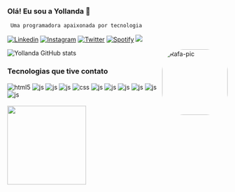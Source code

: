 ### Olá! Eu sou a Yollanda 👋




 
     
     Uma programadora apaixonada por tecnologia
     



[![Linkedin](https://img.shields.io/badge/LinkedIn-0077B5?style=for-the-badge&logo=linkedin&logoColor=white)](https://www.linkedin.com/in/yollanda-lima-19826316a/)
[![Instagram](https://img.shields.io/badge/Instagram-E4405F?style=for-the-badge&logo=instagram&logoColor=white)](https://www.instagram.com/yollandaa_lima/)
[![Twitter](https://img.shields.io/badge/Twitter-1DA1F2?style=for-the-badge&logo=twitter&logoColor=white)](https://twitter.com/LimaYollanda)
[![Spotify](https://img.shields.io/badge/Spotify-1ED760?&style=for-the-badge&logo=spotify&logoColor=white
)](https://open.spotify.com/user/31hn2y4ulpcnypxscltbtw4tmdza?si=0a98ade21c014755)
 <a href = "mailto:yollandalima123@gmail.com"><img src="https://img.shields.io/badge/-Gmail-%23333?style=for-the-badge&logo=gmail&logoColor=white" target="_blank"></a>
 
 <img align="right" alt="Rafa-pic" height="150" style="border-radius:50px;" src="https://user-images.githubusercontent.com/79367218/178132473-0aec4b22-28af-4502-8ce0-8927b9f78e74.gif">

![Yollanda GitHub stats](https://github-readme-stats.vercel.app/api?username=Yollanda-lima&show_icons=true&theme=dracula)

### Tecnologias que tive contato



<div style="display: inline_block">
  <img align="center" alt="html5" src="https://img.shields.io/badge/C%23-239120?style=for-the-badge&logo=c-sharp&logoColor=white" />
  <img align="center" alt="js" src="https://img.shields.io/badge/React-20232A?style=for-the-badge&logo=react&logoColor=61DAFB" />
  <img align="center" alt="js" src="https://img.shields.io/badge/.NET-5C2D91?style=for-the-badge&logo=.net&logoColor=white" />
  <img align="center" alt="js" src="https://img.shields.io/badge/Java-ED8B00?style=for-the-badge&logo=java&logoColor=white" />
  <img align="center" alt="css" src="https://img.shields.io/badge/C-00599C?style=for-the-badge&logo=c&logoColor=white" />
  <img align="center" alt="js" src="https://img.shields.io/badge/HTML-239120?style=for-the-badge&logo=html5&logoColor=white" />
  <img align="center" alt="js" src="https://img.shields.io/badge/CSS-239120?&style=for-the-badge&logo=css3&logoColor=white" />
  <img align="center" alt="js" src="https://img.shields.io/badge/JavaScript-F7DF1E?style=for-the-badge&logo=javascript&logoColor=black" />
  <img align="center" alt="js" src="https://img.shields.io/badge/TypeScript-007ACC?style=for-the-badge&logo=typescript&logoColor=white" />
  <img align="center" alt="js" src="https://img.shields.io/badge/Python-3776AB?style=for-the-badge&logo=python&logoColor=white" />
  <img align="center" alt="js" src="https://img.shields.io/badge/Swift-FA7343?style=for-the-badge&logo=swift&logoColor=white" />
   
     
     
     
     
  
</div><br/>  

  <img height="180em" src="https://github-readme-stats.vercel.app/api/top-langs/?username=Yollanda-lima&layout=compact&langs_count=7&theme=dracula"/>



